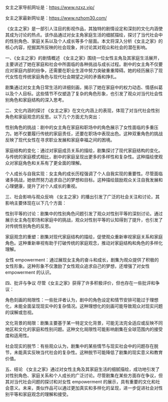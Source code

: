 女主之家导航网址是：https://www.nzxz.vip/

女主之家最新网址是：https://www.nzhom30.com/

《女主之家》是一部引人注目的影视作品，其独特的剧情设定和深刻的文化内涵使其成为讨论的热点。该作品通过对女主角家庭生活的细腻描绘，探讨了当代社会中的性别角色、家庭关系以及个人成长等多个层面。本文将深入分析《女主之家》的核心内容，挖掘其所反映的社会现象，并讨论其对观众和社会的潜在影响。

一、《女主之家》的剧情概述
《女主之家》围绕一位女性主角及其家庭生活展开，主要讲述了她在家庭和社会中所面临的各种挑战与成长过程。剧中的女主角不仅要应对家庭内部的纷争，还需要在职业生涯中努力突破重重障碍。她的经历展示了现代女性在传统家庭角色与现代社会期望之间的矛盾和挣扎。

剧集通过对女主角日常生活的详细刻画，揭示了她在家庭中的权力动态、情感纠葛以及个人目标。这些情节不仅塑造了复杂的角色形象，也引发了观众对当代社会性别角色和家庭结构的深入思考。

二、文化内涵的探讨
《女主之家》在文化内涵上的表现，体现了对当代社会性别角色和家庭观念的反思。以下几个方面尤为突出：

性别角色的挑战：剧中的女主角在家庭和职场中的角色展示了女性面临的多重压力。她不仅要履行传统的家庭责任，还要在职场中表现出色。这种双重角色的挑战反映了现代女性在寻求职业发展和家庭幸福之间的困境。

家庭结构的变化：通过对家庭成员关系的描绘，剧集探讨了现代家庭结构的变化。与传统的家庭模式相比，剧中的家庭呈现出更多的多样性和复杂性。这种描绘使观众对家庭角色和关系有了更全面的理解。

个人成长与自我实现：女主角的成长历程强调了个人自我实现的重要性。尽管面临诸多挑战，她依然努力追求自己的梦想和目标。这种描绘鼓励观众关注自我发展和心理健康，提升了对个人成长的重视。

三、社会影响与观众反响
《女主之家》的播出引发了广泛的社会关注和讨论，其影响主要体现在以下几个方面：

性别平等的讨论：剧集中的性别角色问题引发了观众对性别平等的深刻讨论。通过展示女主角在职场和家庭中的挑战，观众对性别平等的认知得到了提升，也引发了对传统性别角色的反思。

家庭观念的重塑：剧集对现代家庭结构的描绘，促使观众重新审视家庭关系和家庭角色。这种重新审视有助于打破传统的家庭观念，推动对家庭结构和角色的多样化理解。

女性 empowerment：通过展现女主角的奋斗和成长，剧集为观众提供了积极的女性形象。这种形象不仅激励了女性观众追求自己的梦想，还增强了对女性 empowerment 的认识。

四、批评与争议
尽管《女主之家》获得了许多积极评价，但也存在一些批评和争议：

角色刻画的局限性：一些批评者认为，剧中的角色设定和情节安排可能过于理想化，未能全面呈现现实中的复杂情况。这种理想化的刻画可能导致观众对现实问题的误解或忽视。

文化背景的局限：剧集主要基于某一特定文化背景，可能无法完全适应或反映不同地区和文化的家庭和性别问题。这种文化局限性可能影响剧集在全球范围内的接受度和适用性。

社会现实的脱节：有些观众认为，剧集中的某些情节与现实社会中的问题存在脱节，未能真实反映当代社会的复杂性。这种脱节可能降低了剧集的现实意义和教育价值。

五、结论
《女主之家》通过对女性主角及其家庭生活的细腻描绘，成功地引发了对性别角色、家庭关系和个人成长的广泛讨论。尽管剧集在某些方面存在争议，但其对当代社会问题的探讨和对女性 empowerment 的展示，具有重要的文化和社会意义。未来，类似作品可以通过更加真实和多样化的呈现，进一步促进社会对性别平等和家庭观念的理解和接受。
